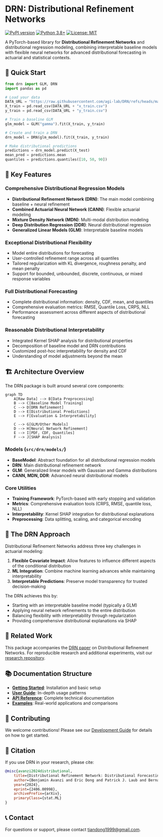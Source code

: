 # DRN: Distributional Refinement Networks

[![PyPI version](https://badge.fury.io/py/drn.svg)](https://badge.fury.io/py/drn)
[![Python 3.8+](https://img.shields.io/badge/python-3.8+-blue.svg)](https://www.python.org/downloads/)
[![License: MIT](https://img.shields.io/badge/License-MIT-yellow.svg)](https://opensource.org/licenses/MIT)

A PyTorch-based library for **Distributional Refinement Networks** and distributional regression modeling, combining interpretable baseline models with flexible neural networks for advanced distributional forecasting in actuarial and statistical contexts.

## 🚀 Quick Start

```python
from drn import GLM, DRN
import pandas as pd

# Load your data
DATA_URL = "https://raw.githubusercontent.com/agi-lab/DRN/refs/heads/main/data/processed/synth/"
X_train = pd.read_csv(DATA_URL + "x_train.csv")
y_train = pd.read_csv(DATA_URL + "y_train.csv")

# Train a baseline GLM
glm_model = GLM("gamma").fit(X_train, y_train)

# Create and train a DRN
drn_model = DRN(glm_model).fit(X_train, y_train)

# Make distributional predictions
predictions = drn_model.predict(X_test)
mean_pred = predictions.mean
quantiles = predictions.quantiles([10, 50, 90])
```

## 🎯 Key Features

### **Comprehensive Distributional Regression Models**
- **Distributional Refinement Network (DRN)**: The main model combining baseline + neural refinement
- **Combined Actuarial Neural Network (CANN)**: Flexible actuarial modeling
- **Mixture Density Network (MDN)**: Multi-modal distribution modeling
- **Deep Distribution Regression (DDR)**: Neural distributional regression
- **Generalized Linear Models (GLM)**: Interpretable baseline models

### **Exceptional Distributional Flexibility**
- Model entire distributions for forecasting
- User-controlled refinement range across all quantiles
- Tailored regularization with KL divergence, roughness penalty, and mean penalty
- Support for bounded, unbounded, discrete, continuous, or mixed response variables

### **Full Distributional Forecasting**
- Complete distributional information: density, CDF, mean, and quantiles
- Comprehensive evaluation metrics: RMSE, Quantile Loss, CRPS, NLL
- Performance assessment across different aspects of distributional forecasting

### **Reasonable Distributional Interpretability**
- Integrated Kernel SHAP analysis for distributional properties
- Decomposition of baseline model and DRN contributions
- Customized post-hoc interpretability for density and CDF
- Understanding of model adjustments beyond the mean

## 🏗️ Architecture Overview

The DRN package is built around several core components:

```mermaid
graph TD
    A[Raw Data] --> B[Data Preprocessing]
    B --> C[Baseline Model Training]
    C --> D[DRN Refinement]
    D --> E[Distributional Predictions]
    E --> F[Evaluation & Interpretability]
    
    C --> G[GLM/Other Models]
    D --> H[Neural Network Refinement]
    E --> I[PDF, CDF, Quantiles]
    F --> J[SHAP Analysis]
```

### Models (`src/drn/models/`)
- **BaseModel**: Abstract foundation for all distributional regression models
- **DRN**: Main distributional refinement network
- **GLM**: Generalized linear models with Gaussian and Gamma distributions
- **CANN, MDN, DDR**: Advanced neural distributional models

### Core Utilities
- **Training Framework**: PyTorch-based with early stopping and validation
- **Metrics**: Comprehensive evaluation tools (CRPS, RMSE, quantile loss, NLL)
- **Interpretability**: Kernel SHAP integration for distributional explanations
- **Preprocessing**: Data splitting, scaling, and categorical encoding

## 📖 The DRN Approach

Distributional Refinement Networks address three key challenges in actuarial modeling:

1. **Flexible Covariate Impact**: Allow features to influence different aspects of the conditional distribution
2. **ML Integration**: Combine machine learning advances while maintaining interpretability
3. **Interpretable Predictions**: Preserve model transparency for trusted decision-making

The DRN achieves this by:
- Starting with an interpretable baseline model (typically a GLM)
- Applying neural network refinements to the entire distribution
- Balancing flexibility with interpretability through regularization
- Providing comprehensive distributional explanations via SHAP

## 🔗 Related Work

This package accompanies the [DRN paper](https://arxiv.org/abs/2406.00998) on Distributional Refinement Networks. For reproducible research and additional experiments, visit our [research repository](https://github.com/agi-lab/DRN).

## 📚 Documentation Structure

- **[Getting Started](getting-started/installation.md)**: Installation and basic setup
- **[User Guide](user-guide/index.md)**: In-depth usage patterns
- **[API Reference](api/index.md)**: Complete technical documentation
- **[Examples](examples/index.md)**: Real-world applications and comparisons

## 🤝 Contributing

We welcome contributions! Please see our [Development Guide](development/index.md) for details on how to get started.

## 📄 Citation

If you use DRN in your research, please cite:

```bibtex
@misc{avanzi2024distributional,
    title={Distributional Refinement Network: Distributional Forecasting via Deep Learning}, 
    author={Benjamin Avanzi and Eric Dong and Patrick J. Laub and Bernard Wong},
    year={2024},
    eprint={2406.00998},
    archivePrefix={arXiv},
    primaryClass={stat.ML}
}
```

## 📞 Contact

For questions or support, please contact [tiandong1999@gmail.com](mailto:tiandong1999@gmail.com).